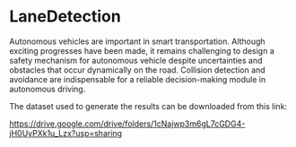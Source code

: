 # LaneDetection
Autonomous vehicles are important in smart transportation. Although exciting progresses have been made, it remains challenging to design a safety mechanism for autonomous vehicle despite uncertainties and obstacles that occur dynamically on the road. Collision detection and avoidance are indispensable for a reliable decision-making module in autonomous driving. 

The dataset used to generate the results can be downloaded from this link:

https://drive.google.com/drive/folders/1cNajwp3m6gL7cGDG4-jH0UyPXk1u_Lzx?usp=sharing
